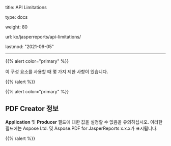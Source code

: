 title: API Limitations 

type: docs

weight: 80

url: ko/jasperreports/api-limitations/

lastmod: "2021-06-05"

---

{{% alert color="primary" %}}

이 구성 요소를 사용할 때 몇 가지 제한 사항이 있습니다.

{{% /alert %}}

{{% alert color="primary" %}}

## **PDF Creator 정보**

**Application** 및 **Producer** 필드에 대한 값을 설정할 수 없음을 유의하십시오. 이러한 필드에는 Aspose Ltd. 및 Aspose.PDF for JasperReports x.x.x가 표시됩니다.

{{% /alert %}}
```